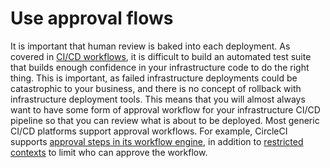 # Use approval flows

It is important that human review is baked into each deployment. As covered in [CI/CD workflows](../core-concepts/ci-cd-workflows.md), it is difficult to
build an automated test suite that builds enough confidence in your infrastructure code to do the right thing. This is
important, as failed infrastructure deployments could be catastrophic to your business, and there is no concept of
rollback with infrastructure deployment tools. This means that you will almost always want to have some form of approval
workflow for your infrastructure CI/CD pipeline so that you can review what is about to be deployed. Most generic CI/CD
platforms support approval workflows. For example, CircleCI supports
[approval steps in its workflow
engine](https://circleci.com/docs/2.0/workflows/#holding-a-workflow-for-a-manual-approval), in addition to [restricted contexts](https://circleci.com/docs/2.0/contexts/#restricting-a-context) to limit who
can approve the workflow.


<!-- ##DOCS-SOURCER-START
{"sourcePlugin":"local-copier","hash":"cb8b5eba89e7858826984e3f326a831c"}
##DOCS-SOURCER-END -->
